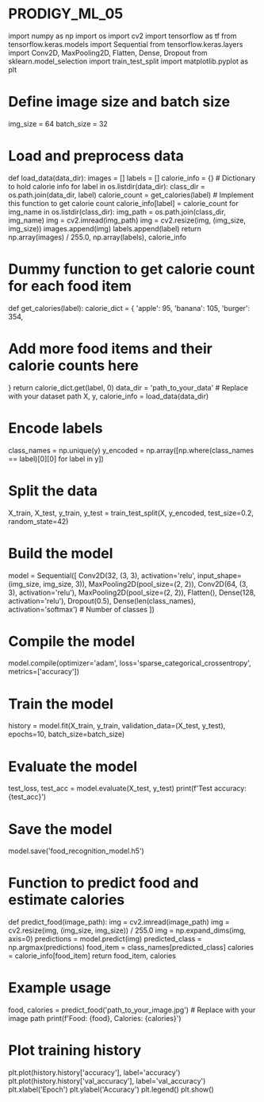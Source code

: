 # PRODIGY_ML_05
import numpy as np
import os
import cv2
import tensorflow as tf
from tensorflow.keras.models import Sequential
from tensorflow.keras.layers import Conv2D, MaxPooling2D, Flatten, 
Dense, Dropout
from sklearn.model_selection import train_test_split
import matplotlib.pyplot as plt
# Define image size and batch size
img_size = 64
batch_size = 32
# Load and preprocess data
def load_data(data_dir):
 images = []
 labels = []
 calorie_info = {} # Dictionary to hold calorie info
 for label in os.listdir(data_dir):
 class_dir = os.path.join(data_dir, label)
 calorie_count = get_calories(label) # Implement this function to 
get calorie count
 calorie_info[label] = calorie_count
 for img_name in os.listdir(class_dir):
 img_path = os.path.join(class_dir, img_name)
img = cv2.imread(img_path)
 img = cv2.resize(img, (img_size, img_size))
 images.append(img)
 labels.append(label)
 return np.array(images) / 255.0, np.array(labels), calorie_info
# Dummy function to get calorie count for each food item
def get_calories(label):
 calorie_dict = {
 'apple': 95,
 'banana': 105,
 'burger': 354,
 # Add more food items and their calorie counts here
 }
 return calorie_dict.get(label, 0)
data_dir = 'path_to_your_data' # Replace with your dataset path
X, y, calorie_info = load_data(data_dir)
# Encode labels
class_names = np.unique(y)
y_encoded = np.array([np.where(class_names == label)[0][0] for label 
in y])
# Split the data
X_train, X_test, y_train, y_test = train_test_split(X, y_encoded, 
test_size=0.2, random_state=42)
# Build the model
model = Sequential([
 Conv2D(32, (3, 3), activation='relu', input_shape=(img_size, 
img_size, 3)),
 MaxPooling2D(pool_size=(2, 2)),
 Conv2D(64, (3, 3), activation='relu'),
 MaxPooling2D(pool_size=(2, 2)),
 Flatten(),
 Dense(128, activation='relu'),
 Dropout(0.5),
 Dense(len(class_names), activation='softmax') # Number of 
classes
])
# Compile the model
model.compile(optimizer='adam', 
loss='sparse_categorical_crossentropy', metrics=['accuracy'])
# Train the model
history = model.fit(X_train, y_train, validation_data=(X_test, y_test), 
epochs=10, batch_size=batch_size)
# Evaluate the model
test_loss, test_acc = model.evaluate(X_test, y_test)
print(f'Test accuracy: {test_acc}')
# Save the model
model.save('food_recognition_model.h5')
# Function to predict food and estimate calories
def predict_food(image_path):
 img = cv2.imread(image_path)
 img = cv2.resize(img, (img_size, img_size)) / 255.0
 img = np.expand_dims(img, axis=0)
 predictions = model.predict(img)
 predicted_class = np.argmax(predictions)
 food_item = class_names[predicted_class]
 calories = calorie_info[food_item]
 return food_item, calories
# Example usage
food, calories = predict_food('path_to_your_image.jpg') # Replace 
with your image path
print(f'Food: {food}, Calories: {calories}')
# Plot training history
plt.plot(history.history['accuracy'], label='accuracy')
plt.plot(history.history['val_accuracy'], label='val_accuracy')
plt.xlabel('Epoch')
plt.ylabel('Accuracy')
plt.legend()
plt.show()
